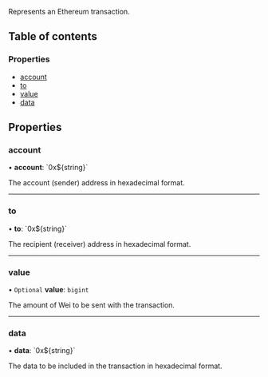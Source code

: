 Represents an Ethereum transaction.

## Table of contents

### Properties

- [account](ethereum_src.Transaction.md#account)
- [to](ethereum_src.Transaction.md#to)
- [value](ethereum_src.Transaction.md#value)
- [data](ethereum_src.Transaction.md#data)

## Properties

### account

• **account**: \`0x$\{string}\`

The account (sender) address in hexadecimal format.

___

### to

• **to**: \`0x$\{string}\`

The recipient (receiver) address in hexadecimal format.

___

### value

• `Optional` **value**: `bigint`

The amount of Wei to be sent with the transaction.

___

### data

• **data**: \`0x$\{string}\`

The data to be included in the transaction in hexadecimal format.
